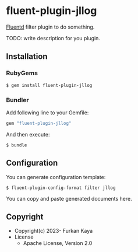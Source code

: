 # fluent-plugin-jllog

[Fluentd](https://fluentd.org/) filter plugin to do something.

TODO: write description for you plugin.

## Installation

### RubyGems

```
$ gem install fluent-plugin-jllog
```

### Bundler

Add following line to your Gemfile:

```ruby
gem "fluent-plugin-jllog"
```

And then execute:

```
$ bundle
```

## Configuration

You can generate configuration template:

```
$ fluent-plugin-config-format filter jllog
```

You can copy and paste generated documents here.

## Copyright

* Copyright(c) 2023- Furkan Kaya
* License
  * Apache License, Version 2.0
